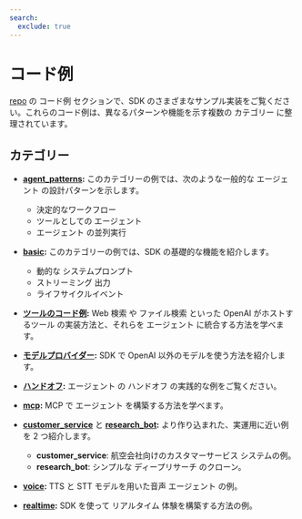 ```yaml
---
search:
  exclude: true
---
```

# コード例

[repo](https://github.com/openai/openai-agents-python/tree/main/examples) の コード例 セクションで、SDK のさまざまなサンプル実装をご覧ください。これらのコード例は、異なるパターンや機能を示す複数の カテゴリー に整理されています。


## カテゴリー

- **[agent_patterns](https://github.com/openai/openai-agents-python/tree/main/examples/agent_patterns):**
  このカテゴリーの例では、次のような一般的な エージェント の設計パターンを示します。

    - 決定的なワークフロー
    - ツールとしての エージェント
    - エージェント の並列実行

- **[basic](https://github.com/openai/openai-agents-python/tree/main/examples/basic):**
  このカテゴリーの例では、SDK の基礎的な機能を紹介します。

    - 動的な システムプロンプト
    - ストリーミング 出力
    - ライフサイクルイベント

- **[ツールのコード例](https://github.com/openai/openai-agents-python/tree/main/examples/tools):**
  Web 検索 や ファイル検索 といった OpenAI がホストするツール の実装方法と、それらを エージェント に統合する方法を学べます。

- **[モデルプロバイダー](https://github.com/openai/openai-agents-python/tree/main/examples/model_providers):**
  SDK で OpenAI 以外のモデルを使う方法を紹介します。

- **[ハンドオフ](https://github.com/openai/openai-agents-python/tree/main/examples/handoffs):**
  エージェント の ハンドオフ の実践的な例をご覧ください。

- **[mcp](https://github.com/openai/openai-agents-python/tree/main/examples/mcp):**
  MCP で エージェント を構築する方法を学べます。

- **[customer_service](https://github.com/openai/openai-agents-python/tree/main/examples/customer_service)** と **[research_bot](https://github.com/openai/openai-agents-python/tree/main/examples/research_bot):**
  より作り込まれた、実運用に近い例を 2 つ紹介します。

    - **customer_service**: 航空会社向けのカスタマーサービス システムの例。
    - **research_bot**: シンプルな ディープリサーチ のクローン。

- **[voice](https://github.com/openai/openai-agents-python/tree/main/examples/voice):**
  TTS と STT モデルを用いた音声 エージェント の例。

- **[realtime](https://github.com/openai/openai-agents-python/tree/main/examples/realtime):**
  SDK を使って リアルタイム 体験を構築する方法の例。